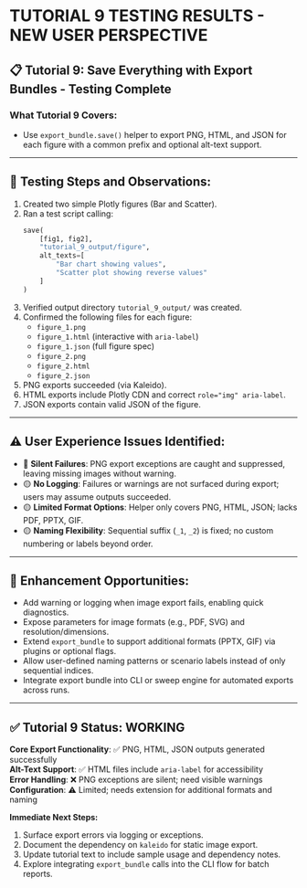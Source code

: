 # TUTORIAL 9 TESTING RESULTS - NEW USER PERSPECTIVE

## 📋 **Tutorial 9: Save Everything with Export Bundles** - Testing Complete

### **What Tutorial 9 Covers:**
- Use `export_bundle.save()` helper to export PNG, HTML, and JSON for each figure with a common prefix and optional alt-text support.

---

## 🚀 **Testing Steps and Observations:**

1. Created two simple Plotly figures (Bar and Scatter).
2. Ran a test script calling:
   ```python
   save(
       [fig1, fig2],
       "tutorial_9_output/figure",
       alt_texts=[
           "Bar chart showing values",
           "Scatter plot showing reverse values"
       ]
   )
   ```
3. Verified output directory `tutorial_9_output/` was created.
4. Confirmed the following files for each figure:
   - `figure_1.png`
   - `figure_1.html` (interactive with `aria-label`)
   - `figure_1.json` (full figure spec)
   - `figure_2.png`
   - `figure_2.html`
   - `figure_2.json`
5. PNG exports succeeded (via Kaleido).
6. HTML exports include Plotly CDN and correct `role="img" aria-label`.
7. JSON exports contain valid JSON of the figure.

---

## ⚠️ **User Experience Issues Identified:**

- 🔴 **Silent Failures**: PNG export exceptions are caught and suppressed, leaving missing images without warning.
- 🟡 **No Logging**: Failures or warnings are not surfaced during export; users may assume outputs succeeded.
- 🟡 **Limited Format Options**: Helper only covers PNG, HTML, JSON; lacks PDF, PPTX, GIF.
- 🟡 **Naming Flexibility**: Sequential suffix (`_1`, `_2`) is fixed; no custom numbering or labels beyond order.

---

## 🚀 **Enhancement Opportunities:**

- Add warning or logging when image export fails, enabling quick diagnostics.
- Expose parameters for image formats (e.g., PDF, SVG) and resolution/dimensions.
- Extend `export_bundle` to support additional formats (PPTX, GIF) via plugins or optional flags.
- Allow user-defined naming patterns or scenario labels instead of only sequential indices.
- Integrate export bundle into CLI or sweep engine for automated exports across runs.

---

## ✅ **Tutorial 9 Status: WORKING**

**Core Export Functionality**: ✅ PNG, HTML, JSON outputs generated successfully  
**Alt-Text Support**: ✅ HTML files include `aria-label` for accessibility  
**Error Handling**: ❌ PNG exceptions are silent; need visible warnings  
**Configuration**: ⚠️ Limited; needs extension for additional formats and naming

**Immediate Next Steps:**
1. Surface export errors via logging or exceptions.  
2. Document the dependency on `kaleido` for static image export.  
3. Update tutorial text to include sample usage and dependency notes.  
4. Explore integrating `export_bundle` calls into the CLI flow for batch reports.
